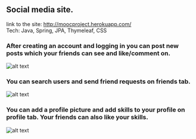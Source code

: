 ## Social media site.  
link to the site: http://moocproject.herokuapp.com/  
Tech: Java, Spring, JPA, Thymeleaf, CSS
### After creating an account and logging in you can post new posts which your friends can see and like/comment on.
![alt text](https://i.imgur.com/vbTOpHu.png)  
### You can search users and send friend requests on friends tab.
![alt text](https://i.imgur.com/C9IgAoR.png)  
### You can add a profile picture and add skills to your profile on profile tab. Your friends can also like your skills.
![alt text](https://i.imgur.com/xxpe6MM.png)
